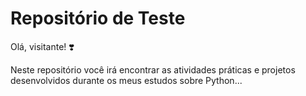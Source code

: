 # **Repositório de Teste**

Olá, visitante! :heavy_heart_exclamation:

Neste repositório você irá encontrar as atividades práticas e projetos desenvolvidos durante os meus estudos sobre Python...